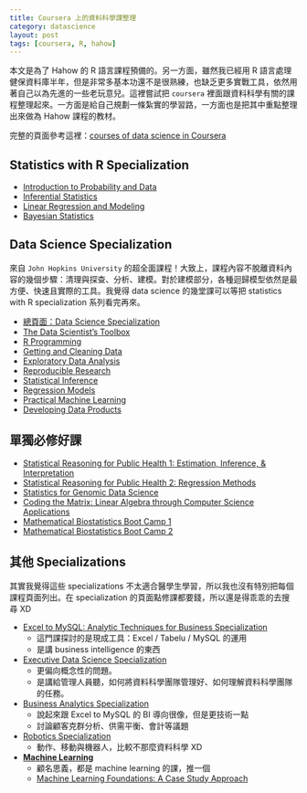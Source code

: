 ```yaml
---
title: Coursera 上的資料科學課整理
category: datascience
layout: post
tags: [coursera, R, hahow] 
---
```

本文是為了 Hahow 的 R 語言課程預備的。另一方面，雖然我已經用 R 語言處理健保資料庫半年，但是非常多基本功還不是很熟練，也缺乏更多實戰工具，依然用著自己以為先進的一些老玩意兒。這裡嘗試把 ``coursera`` 裡面跟資料科學有關的課程整理起來。一方面是給自己規劃一條紮實的學習路，一方面也是把其中重點整理出來做為 Hahow 課程的教材。

完整的頁面參考這裡：[courses of data science in Coursera](https://www.coursera.org/browse/data-science)

## Statistics with R Specialization
- [Introduction to Probability and Data](https://www.coursera.org/learn/probability-intro)
- [Inferential Statistics](https://www.coursera.org/learn/inferential-statistics-intro)
- [Linear Regression and Modeling](https://www.coursera.org/learn/linear-regression-model)
- [Bayesian Statistics](https://www.coursera.org/learn/bayesian)

## Data Science Specialization
來自 ``John Hopkins University`` 的超全面課程！大致上，課程內容不脫離資料內容的幾個步驟：清理與探查、分析、建模。對於建模部分，各種迴歸模型依然是最方便、快速且實際的工具。我覺得 data science 的幾堂課可以等把 statistics with R specialization 系列看完再來。

- [總頁面：Data Science Specialization](https://www.coursera.org/specializations/jhu-data-science)
- [The Data Scientist’s Toolbox](https://www.coursera.org/learn/data-scientists-tools)
- [R Programming](https://www.coursera.org/learn/r-programming)
- [Getting and Cleaning Data](https://www.coursera.org/learn/data-cleaning)
- [Exploratory Data Analysis](https://www.coursera.org/learn/exploratory-data-analysis)
- [Reproducible Research](https://www.coursera.org/learn/reproducible-research)
- [Statistical Inference](https://www.coursera.org/learn/statistical-inference)
- [Regression Models](https://www.coursera.org/learn/regression-models)
- [Practical Machine Learning](https://www.coursera.org/learn/practical-machine-learning)
- [Developing Data Products](https://www.coursera.org/learn/data-products)

## 單獨必修好課
- [Statistical Reasoning for Public Health 1: Estimation, Inference, & Interpretation](https://www.coursera.org/course/statreasoning)
- [Statistical Reasoning for Public Health 2: Regression Methods](https://www.coursera.org/course/statreasoning2)
- [Statistics for Genomic Data Science](https://www.coursera.org/learn/statistical-genomics)
- [Coding the Matrix: Linear Algebra through Computer Science Applications](https://www.coursera.org/course/matrix)
- [Mathematical Biostatistics Boot Camp 1](https://www.coursera.org/learn/biostatistics)
- [Mathematical Biostatistics Boot Camp 2](https://www.coursera.org/learn/biostatistics-2)

## 其他 Specializations
其實我覺得這些 specializations 不太適合醫學生學習，所以我也沒有特別把每個課程頁面列出。在 specialization 的頁面點修課都要錢，所以還是得乖乖的去搜尋 XD

- [Excel to MySQL: Analytic Techniques for Business Specialization](https://www.coursera.org/specializations/excel-mysql)
  - 這門課探討的是現成工具：Excel / Tabelu / MySQL 的運用
  - 是講 business intelligence 的東西
- [Executive Data Science Specialization](https://www.coursera.org/specializations/executive-data-science)
  - 更偏向概念性的問題。
  - 是講給管理人員聽，如何將資料科學團隊管理好、如何理解資料科學團隊的任務。
- [Business Analytics Specialization](https://www.coursera.org/specializations/business-analytics)
  - 說起來跟 Excel to MySQL 的 BI 導向很像，但是更技術一點
  - 討論顧客克群分析、供需平衡、會計等議題
- [Robotics Specialization](https://www.coursera.org/specializations/robotics)
  - 動作、移動與機器人，比較不那麼資料科學 XD
- [**Machine Learning**](https://www.coursera.org/specializations/machine-learning)
  - 顧名思義，都是 machine learning 的課，推一個
  - [Machine Learning Foundations: A Case Study Approach](https://www.coursera.org/learn/ml-foundations)
